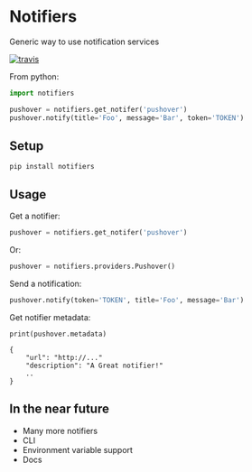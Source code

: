# Notifiers
Generic way to use notification services

[![travis](https://api.travis-ci.org/liiight/notifiers.png?branch=master)](https://travis-ci.org/liiight/notifiers)

From python:
```python
import notifiers

pushover = notifiers.get_notifer('pushover')
pushover.notify(title='Foo', message='Bar', token='TOKEN')
```

## Setup
```
pip install notifiers
```

## Usage

Get a notifier:
```python
pushover = notifiers.get_notifer('pushover')
```
Or:
```python
pushover = notifiers.providers.Pushover()
```

Send a notification:
```python
pushover.notify(token='TOKEN', title='Foo', message='Bar')
```

Get notifier metadata:
```text
print(pushover.metadata)

{
    "url": "http://..."
    "description": "A Great notifier!"
    ..
}
```

## In the near future

- Many more notifiers
- CLI
- Environment variable support
- Docs
